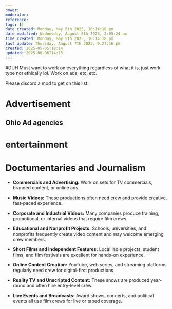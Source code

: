 ```yaml
---
power: 
moderator: 
reference: 
tags: []
date created: Monday, May 5th 2025, 10:14:18 pm
date modified: Wednesday, August 6th 2025, 2:05:24 am
time created: Monday, May 5th 2025, 10:14:18 pm
last update: Thursday, August 7th 2025, 9:27:16 pm
created: 2025-05-05T18:14
updated: 2025-08-06T14:15
---
```

#DUH 
Must want to work on everything regardless of what it is, just work type not ethically lol.  Work on ads, etc, etc.

Please discord a mod to get on this list.

# Advertisement
## Ohio Ad agencies

# entertainment
# Doctumentaries and Journalism

- **Commercials and Advertising:** Work on sets for TV commercials, branded content, or online ads.
    
- **Music Videos:** These productions often need crew and provide creative, fast-paced experience.
    
- **Corporate and Industrial Videos:** Many companies produce training, promotional, or internal videos that require film crews.
    
- **Educational and Nonprofit Projects:** Schools, universities, and nonprofits frequently create video content and may welcome emerging crew members.
    
- **Short Films and Independent Features:** Local indie projects, student films, and film festivals are excellent for hands-on experience.
    
- **Online Content Creation:** YouTube, web series, and streaming platforms regularly need crew for digital-first productions.
    
- **Reality TV and Unscripted Content:** These shows are produced year-round and often hire entry-level crew.
    
- **Live Events and Broadcasts:** Award shows, concerts, and political events all use film crews for live or taped coverage.
